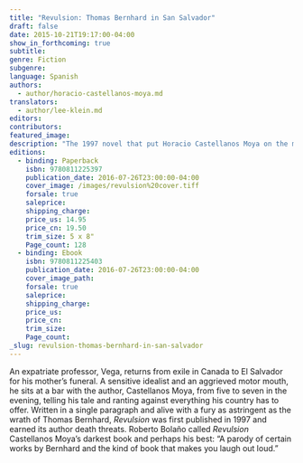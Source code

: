 ```yaml
---
title: "Revulsion: Thomas Bernhard in San Salvador"
draft: false
date: 2015-10-21T19:17:00-04:00
show_in_forthcoming: true
subtitle:
genre: Fiction
subgenre:
language: Spanish
authors:
  - author/horacio-castellanos-moya.md
translators:
  - author/lee-klein.md
editors:
contributors:
featured_image:
description: "The 1997 novel that put Horacio Castellanos Moya on the map, now published for the first time in English "
editions:
  - binding: Paperback
    isbn: 9780811225397
    publication_date: 2016-07-26T23:00:00-04:00
    cover_image: /images/revulsion%20cover.tiff
    forsale: true
    saleprice:
    shipping_charge:
    price_us: 14.95
    price_cn: 19.50
    trim_size: 5 x 8"
    Page_count: 128
  - binding: Ebook
    isbn: 9780811225403
    publication_date: 2016-07-26T23:00:00-04:00
    cover_image_path:
    forsale: true
    saleprice:
    shipping_charge:
    price_us:
    price_cn:
    trim_size:
    Page_count:
_slug: revulsion-thomas-bernhard-in-san-salvador
---
```


An expatriate professor, Vega, returns from exile in Canada to El Salvador for his mother’s funeral. A sensitive idealist and an aggrieved motor mouth, he sits at a bar with the author, Castellanos Moya, from five to seven in the evening, telling his tale and ranting against everything his country has to offer. Written in a single paragraph and alive with a fury as astringent as the wrath of Thomas Bernhard, _Revulsion_ was first published in 1997 and earned its author death threats. Roberto Bolaño called _Revulsion_ Castellanos Moya’s darkest book and perhaps his best: “A parody of certain works by Bernhard and the kind of book that makes you laugh out loud.”

